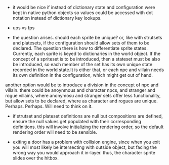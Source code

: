 - it would be nice if instead of dictionary state and configuration were kept in native python objects so values could be accessed with dot notation instead of dictionary key lookups.

- ups vs fps

- the question arises. should each sprite be unique? or, like with strutsets and platesets, if the configuration should allow sets of them to be declared. The question there is how to differentiate sprite states. Currently, each sprite is keyed to dictionaries in the world object. If the concept of a spriteset is to be introduced, then a stateset must be also be introduced, so each member of the set has its own unique state recorded in the world state.It is either that, or each npc and villain needs its own definition in the configuration, which might get out of hand.

another option would be to introduce a division in the concept of npc and villain. there could be anoynmous and character npcs, and stranger and rogue villains, where anonymosu and stranger sets offer less functionality, but allow sets to be declared, where as character and rogues are unique. Perhaps. Perhaps. Will need to think on it.

- if strutset and plateset definitions are null but compositions are defined, ensure the null values get populated with their corresponding definitions. this will involve initializing the rendering order, so the default rendering order will need to be sensible.

- exiting a door has a problem with collision engine, since when you exit you will most likely be intersecting with outside object, but facing the wrong way you would approach it in-layer. thus, the character sprite slides over the hitbox.